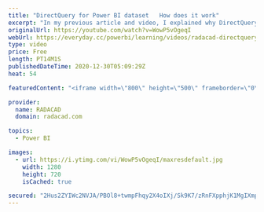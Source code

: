 ```yaml
---
title: "DirectQuery for Power BI dataset   How does it work"
excerpt: "In my previous article and video, I explained why DirectQuery for a Power BI dataset is an important feature. In this blog and video, I explain how this feature works step by step. Read more by studying my blog article here: https://radacad.com/directquery-for-power-bi-dataset-how-does-it-work  *******************"
originalUrl: https://youtube.com/watch?v=WowP5vOgeqI
webUrl: https://everyday.cc/powerbi/learning/videos/radacad-directquery-for-power-bi-dataset-how-does-it-work/
type: video
price: Free
length: PT14M1S
publishedDateTime: 2020-12-30T05:09:29Z
heat: 54

featuredContent: "<iframe width=\"800\" height=\"500\" frameborder=\"0\" src=\"https://www.youtube.com/embed/WowP5vOgeqI\" allow=\"accelerometer; autoplay; encrypted-media; gyroscope; picture-in-picture\" allowfullscreen></iframe>"

provider:
  name: RADACAD
  domain: radacad.com

topics:
  - Power BI

images:
  - url: https://i.ytimg.com/vi/WowP5vOgeqI/maxresdefault.jpg
    width: 1280
    height: 720
    isCached: true

secured: "2Hus2ZYIWc2NVJA/PBOl8+twmpFhqy2X4oIXj/Sk9K7/zRnFXpphjK1MgIXmpQngJIHoBYGKjRMcg39RIka5twB+m7BplaCKaP2k3z9vIPRyNOT01x0kStvaMwattu916abYNQc8ZBwQx/6j9/ZTLX8OZkdDgEq6SePayyYisNNqwdSEzTHSstYKEjl7mulwej7IDCKTefCtte0h5ODGYYukdo7uyMRNIWR4k2QMNGayKLODbASCnxeTDmwVNrs56iRXPDnOSJAr+CI/NDY2pEf5JPY6gf6O85mkICmWfE3sbvcl0C39nc/3s5BEDekwrOiLcd38IsYTiQcBbiZr4t2gO6Z55HLHKg+9qgbFcOgIR2iHTVuuFi5lZvmEtydhSC3idBJmYWnsDNjqF7h2OLhSS3WCoULa9NsdomHigb4=;K6QgFFaMSnumnNJxvr8avQ=="
---
```


